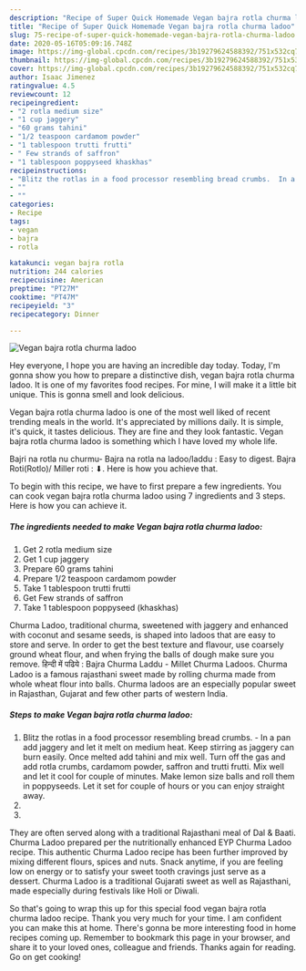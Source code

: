 ```yaml
---
description: "Recipe of Super Quick Homemade Vegan bajra rotla churma ladoo"
title: "Recipe of Super Quick Homemade Vegan bajra rotla churma ladoo"
slug: 75-recipe-of-super-quick-homemade-vegan-bajra-rotla-churma-ladoo
date: 2020-05-16T05:09:16.748Z
image: https://img-global.cpcdn.com/recipes/3b19279624588392/751x532cq70/vegan-bajra-rotla-churma-ladoo-recipe-main-photo.jpg
thumbnail: https://img-global.cpcdn.com/recipes/3b19279624588392/751x532cq70/vegan-bajra-rotla-churma-ladoo-recipe-main-photo.jpg
cover: https://img-global.cpcdn.com/recipes/3b19279624588392/751x532cq70/vegan-bajra-rotla-churma-ladoo-recipe-main-photo.jpg
author: Isaac Jimenez
ratingvalue: 4.5
reviewcount: 12
recipeingredient:
- "2 rotla medium size"
- "1 cup jaggery"
- "60 grams tahini"
- "1/2 teaspoon cardamom powder"
- "1 tablespoon trutti frutti"
- " Few strands of saffron"
- "1 tablespoon poppyseed khaskhas"
recipeinstructions:
- "Blitz the rotlas in a food processor resembling bread crumbs.  In a pan add jaggery and let it melt on medium heat. Keep stirring as jaggery can burn easily. Once melted add tahini and mix well. Turn off the gas and add rotla crumbs, cardamom powder, saffron and trutti frutti. Mix well and let it cool for couple of minutes. Make lemon size balls and roll them in poppyseeds. Let it set for couple of hours or you can enjoy straight away."
- ""
- ""
categories:
- Recipe
tags:
- vegan
- bajra
- rotla

katakunci: vegan bajra rotla 
nutrition: 244 calories
recipecuisine: American
preptime: "PT27M"
cooktime: "PT47M"
recipeyield: "3"
recipecategory: Dinner

---
```



![Vegan bajra rotla churma ladoo](https://img-global.cpcdn.com/recipes/3b19279624588392/751x532cq70/vegan-bajra-rotla-churma-ladoo-recipe-main-photo.jpg)

Hey everyone, I hope you are having an incredible day today. Today, I'm gonna show you how to prepare a distinctive dish, vegan bajra rotla churma ladoo. It is one of my favorites food recipes. For mine, I will make it a little bit unique. This is gonna smell and look delicious.

Vegan bajra rotla churma ladoo is one of the most well liked of recent trending meals in the world. It's appreciated by millions daily. It is simple, it's quick, it tastes delicious. They are fine and they look fantastic. Vegan bajra rotla churma ladoo is something which I have loved my whole life.

Bajri na rotla nu churmu- Bajra na rotla na ladoo/laddu : Easy to digest. Bajra Roti(Rotlo)/ Miller roti : ⬇. Here is how you achieve that.


To begin with this recipe, we have to first prepare a few ingredients. You can cook vegan bajra rotla churma ladoo using 7 ingredients and 3 steps. Here is how you can achieve it.

<!--inarticleads1-->

##### The ingredients needed to make Vegan bajra rotla churma ladoo:

1. Get 2 rotla medium size
1. Get 1 cup jaggery
1. Prepare 60 grams tahini
1. Prepare 1/2 teaspoon cardamom powder
1. Take 1 tablespoon trutti frutti
1. Get  Few strands of saffron
1. Take 1 tablespoon poppyseed (khaskhas)


Churma Ladoo, traditional churma, sweetened with jaggery and enhanced with coconut and sesame seeds, is shaped into ladoos that are easy to store and serve. In order to get the best texture and flavour, use coarsely ground wheat flour, and when frying the balls of dough make sure you remove. हिन्दी में पढिये : Bajra Churma Laddu - Millet Churma Ladoos. Churma Ladoo is a famous rajasthani sweet made by rolling churma made from whole wheat flour into balls. Churma ladoos are an especially popular sweet in Rajasthan, Gujarat and few other parts of western India. 

<!--inarticleads2-->

##### Steps to make Vegan bajra rotla churma ladoo:

1. Blitz the rotlas in a food processor resembling bread crumbs.  - In a pan add jaggery and let it melt on medium heat. Keep stirring as jaggery can burn easily. Once melted add tahini and mix well. Turn off the gas and add rotla crumbs, cardamom powder, saffron and trutti frutti. Mix well and let it cool for couple of minutes. Make lemon size balls and roll them in poppyseeds. Let it set for couple of hours or you can enjoy straight away.
1. 
1. 


They are often served along with a traditional Rajasthani meal of Dal &amp; Baati. Churma Ladoo prepared per the nutritionally enhanced EYP Churma Ladoo recipe. This authentic Churma Ladoo recipe has been further improved by mixing different flours, spices and nuts. Snack anytime, if you are feeling low on energy or to satisfy your sweet tooth cravings just serve as a dessert. Churma Ladoo is a traditional Gujarati sweet as well as Rajasthani, made especially during festivals like Holi or Diwali. 

So that's going to wrap this up for this special food vegan bajra rotla churma ladoo recipe. Thank you very much for your time. I am confident you can make this at home. There's gonna be more interesting food in home recipes coming up. Remember to bookmark this page in your browser, and share it to your loved ones, colleague and friends. Thanks again for reading. Go on get cooking!
